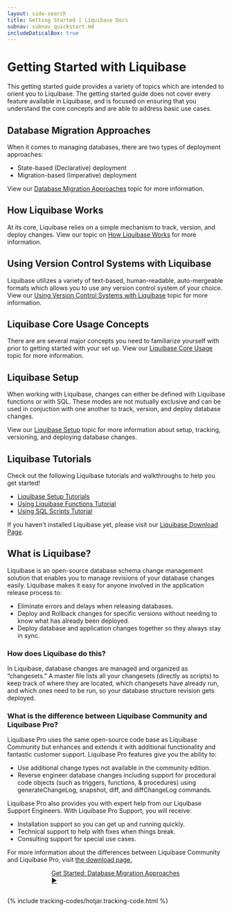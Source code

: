```yaml
---
layout: side-search
title: Getting Started | Liquibase Docs
subnav: subnav_quickstart.md
includeDaticalBox: true
---
```


# Getting Started with Liquibase
This getting started guide provides a variety of topics which are intended to orient you to Liquibase. The getting started guide does not cover every feature available in Liquibase, and is focused on ensuring that you understand the core concepts and are able to address basic use cases.

## Database Migration Approaches
When it comes to managing databases, there are two types of deployment approaches:
- State-based (Declarative) deployment
- Migration-based (Imperative) deployment

View our [Database Migration Approaches](/get_started/database-migration-approaches.html) topic for more information.

## How Liquibase Works
At its core, Liquibase relies on a simple mechanism to track, version, and deploy changes. View our topic on [How Liquibase Works](/get_started/how-lb-works.html) for more information.

## Using Version Control Systems with Liquibase
Liquibase utilizes a variety of text-based, human-readable, auto-mergeable formats which allows you to use any version control system of your choice. View our [Using Version Control Systems with Liquibase](/get_started/version_control_info.html) topic for more information.

## Liquibase Core Usage Concepts 
There are are several major concepts you need to familiarize yourself with prior to getting started with your set up. View our [Liquibase Core Usage](/get_started/lb-core-usage-concepts.html) topic for more information.

## Liquibase Setup
When working with Liquibase, changes can either be defined with Liquibase functions or with SQL. These modes are not mutually exclusive and can be used in conjuction with one another to track, version, and deploy database changes. 

View our [Liquibase Setup](/get_started/lb-setup.html) topic for more information about setup, tracking, versioning, and deploying database changes.

## Liquibase Tutorials
Check out the following Liquibase tutorials and walkthroughs to help you get started!
- [Liquibase Setup Tutorials](/get_started/lb-setup-tutorial.html)
- [Using Liquibase Functions Tutorial](/get_started/quickstart_lb.html)
- [Using SQL Scripts Tutorial](/get_started/quickstart_sql.html)

If you haven't installed Liquibase yet, please visit our [Liquibase Download Page](https://download.liquibase.org/).

## What is Liquibase?
Liquibase is an open-source database schema change management solution that enables you to manage revisions of your database changes easily. Liquibase makes it easy for anyone involved in the application release process to:
- Eliminate errors and delays when releasing databases.
- Deploy and Rollback changes for specific versions without needing to know what has already been deployed.
- Deploy database and application changes together so they always stay in sync.

### How does Liquibase do this?
In Liquibase, database changes are managed and organized as “changesets.” A master file lists all your changesets (directly as scripts) to keep track of where they are located, which changesets have already run, and which ones need to be run, so your database structure revision gets deployed.

### What is the difference between Liquibase Community and Liquibase Pro?
Liquibase Pro uses the same open-source code base as Liquibase Community but enhances and extends it with additional functionality and fantastic customer support. Liquibase Pro features give you the ability to:
- Use additional change types not available in the community edition.
- Reverse engineer database changes including support for procedural code objects (such as triggers, functions, & procedures) using generateChangeLog, snapshot, diff, and diffChangeLog commands.

Liquibase Pro also provides you with expert help from our Liquibase Support Engineers. With Liquibase Pro Support, you will receive:
- Installation support so you can get up and running quickly.
- Technical support to help with fixes when things break.
- Consulting support for special use cases.

For more information about the differences between Liquibase Community and Liquibase Pro, visit [the download page.](https://download.liquibase.org/)

<div class="cta-container" style="margin-left: auto; margin-right: auto; width: 300px; height: 50px">
<div class="cta cta--block"><a href="/get_started/database-migration-approaches.html">Get Started: Database Migration Approaches ►</a></div></div>

{% include tracking-codes/hotjar.tracking-code.html %}
